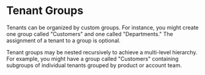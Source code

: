 # Tenant Groups

Tenants can be organized by custom groups. For instance, you might create one group called "Customers" and one called "Departments." The assignment of a tenant to a group is optional.

Tenant groups may be nested recursively to achieve a multi-level hierarchy. For example, you might have a group called "Customers" containing subgroups of individual tenants grouped by product or account team.

